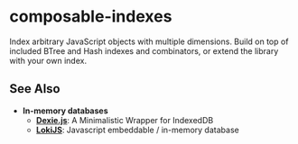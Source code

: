 # composable-indexes

Index arbitrary JavaScript objects with multiple dimensions. Build on top of included BTree and Hash indexes and combinators, or extend the library with your own index.

## See Also

* **In-memory databases**
  * [**Dexie.js**](https://dexie.org): A Minimalistic Wrapper for IndexedDB
  * [**LokiJS**](https://github.com/techfort/LokiJS): Javascript embeddable / in-memory database

